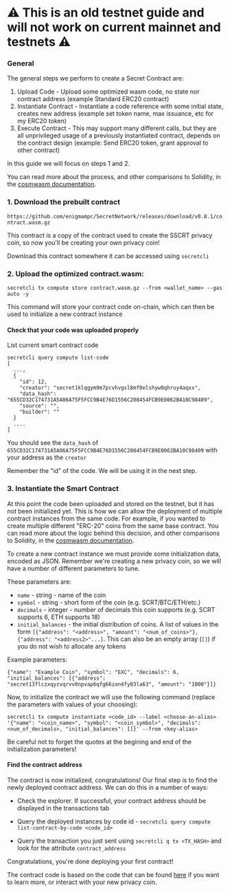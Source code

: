 # :warning: This is an old testnet guide and will not work on current mainnet and testnets :warning:

### General

The general steps we perform to create a Secret Contract are:

1.  Upload Code - Upload some optimized wasm code, no state nor contract address (example Standard ERC20 contract)
2.  Instantiate Contract - Instantiate a code reference with some initial state, creates new address (example set token name, max issuance, etc for my ERC20 token)
3.  Execute Contract - This may support many different calls, but they are all unprivileged usage of a previously instantiated contract, depends on the contract design (example: Send ERC20 token, grant approval to other contract)

In this guide we will focus on steps 1 and 2.

You can read more about the process, and other comparisons to Solidity, in the [cosmwasm documentation](https://www.cosmwasm.com/docs/getting-started/smart-contracts).

### 1. Download the prebuilt contract

`https://github.com/enigmampc/SecretNetwork/releases/download/v0.8.1/contract.wasm.gz`

This contract is a copy of the contract used to create the SSCRT privacy coin, so now you'll be creating your own privacy coin!

Download this contract somewhere it can be accessed using `secretcli`

### 2. Upload the optimized contract.wasm:

```
secretcli tx compute store contract.wasm.gz --from <wallet_name> --gas auto -y
```

This command will store your contract code on-chain, which can then be used to initialize a new contract instance

#### Check that your code was uploaded properly

List current smart contract code

```
secretcli query compute list-code
[
  ...,
  {
    "id": 12,
    "creator": "secret1klqgym9m7pcvhvgsl8mf0elshyw0qhruy4aqxx",
    "data_hash": "655CD32C174731A5A06A75F5FCC9B4E76D1556C208454FCB9E0062BA10C98409",
    "source": "",
    "builder": ""
  }
  ....
]
```

You should see the `data_hash` of `655CD32C174731A5A06A75F5FCC9B4E76D1556C208454FCB9E0062BA10C98409` with your address as the `creator`

Remember the "id" of the code. We will be using it in the next step.

### 3. Instantiate the Smart Contract

At this point the code been uploaded and stored on the testnet, but it has not been initialized yet. This is how we can allow the deployment of multiple contract instances from the same code. For example, if you wanted to create multiple different "ERC-20" coins from the same base contract. You can read more about the logic behind this decision, and other comparisons to Solidity, in the [cosmwasm documentation](https://www.cosmwasm.com/docs/getting-started/smart-contracts).

To create a new contract instance we must provide some initialization data, encoded as JSON. Remember we're creating a new privacy coin, so we will have a number of different parameters to tune.

These parameters are:

- `name` - string - name of the coin
- `symbol` - string - short form of the coin (e.g. SCRT/BTC/ETH/etc.)
- `decimals` - integer - number of decimals this coin supports (e.g. SCRT supports 6, ETH supports 18)
- `initial_balances` - the initial distribution of coins. A list of values in the form `[{"address": "<address>", "amount": "<num_of_coins>"}, {"address": "<address2>"...]`. This can also be an empty array (`[]`) if you do not wish to allocate any tokens

Example parameters:

`{"name": "Example Coin", "symbol": "EXC", "decimals": 6, "initial_balances": [{"address": "secret13flczxqyzvqrvv0npvap6qfg66zan4fy83la63", "amount": "1000"}]}`

Now, to initialize the contract we will use the following command (replace the parameters with values of your choosing):

```
secretcli tx compute instantiate <code_id> --label <choose-an-alias> '{"name": "<coin_name>", "symbol": "<coin_symbol>", "decimals": <num_of_decimals>, "initial_balances": []}' --from <key-alias>
```

Be careful not to forget the quotes at the begining and end of the initialization parameters!

#### Find the contract address

The contract is now initialized, congratulations! Our final step is to find the newly deployed contract address. We can do this in a number of ways:

- Check the explorer. If successful, your contract address should be displayed in the transactions tab

- Query the deployed instances by code id - `secretcli query compute list-contract-by-code <code_id>`

- Query the transaction you just sent using `secretcli q tx <TX_HASH>` and look for the attribute `contract_address`

Congratulations, you're done deploying your first contract!

The contract code is based on the code that can be found [here](https://github.com/enigmampc/secret-secret) if you want to learn more, or interact with your new privacy coin.
